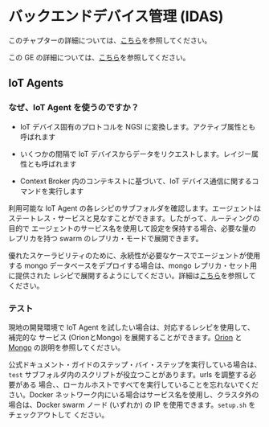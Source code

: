 # バックエンドデバイス管理 (IDAS)

このチャプターの詳細については、[こちら]( https://catalogue.fiware.org/chapter/internet-things-services-enablement)を参照してください。

この GE の詳細については、[こちら](https://catalogue.fiware.org/enablers/backend-device-management-idas)を参照してください。

## IoT Agents

### なぜ、IoT Agent を使うのですか？

- IoT デバイス固有のプロトコルを NGSI に変換します。アクティブ属性とも呼ばれます

- いくつかの間隔で IoT デバイスからデータをリクエストします。レイジー属性とも呼ばれます

- Context Broker 内のコンテキストに基づいて、IoT デバイス通信に関するコマンドを実行します

利用可能な IoT Agent の各レシピのサブフォルダを確認します。エージェントは
ステートレス・サービスと見なすことができます。したがって、ルーティングの目的で
エージェントのサービス名を使用して設定を保持する場合、必要な量のレプリカを持つ
 swarm のレプリカ・モードで展開できます。

優れたスケーラビリティのために、永続性が必要なケースでエージェントが使用する
 mongo データベースをデプロイする場合は、mongo レプリカ・セット用に提供された
レシピで展開するようにしてください。詳細は[こちら](../utils/mongo-replicaset/readme.md)を参照してください。

### テスト

現地の開発環境で IoT Agent を試したい場合は、対応するレシピを使用して、補完的な
サービス (OrionとMongo) を展開することができます。[Orion](../data-management/context-broker/ha/readme.md)
 と [Mongo](../utils/mongo-replicaset/readme.md) の説明を参照してください。

公式ドキュメント・ガイドのステップ・バイ・ステップを実行している場合は、`test`
 サブフォルダ内のスクリプトが役立つことがあります。urls を調整する必要がある
場合、、ローカルホストですべてを実行していることを忘れないでください。Docker
 ネットワーク内にいる場合はサービス名を使用し、クラスタ外の場合は、Docker swarm
 ノード (いずれか) の IP を使用できます。`setup.sh` をチェックアウトして
ください。
